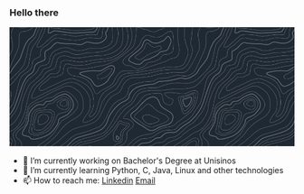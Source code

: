 ### Hello there 

![enter image description here](github.png)


- 🔭 I’m currently working on Bachelor's Degree at Unisinos
- 🌱 I’m currently learning Python, C, Java, Linux and other technologies
- 📫 How to reach me: 
[Linkedin](www.linkedin.com/in/eduardo-s-31b637209)
[Email](eduardo.schulz@protonmail.com)

